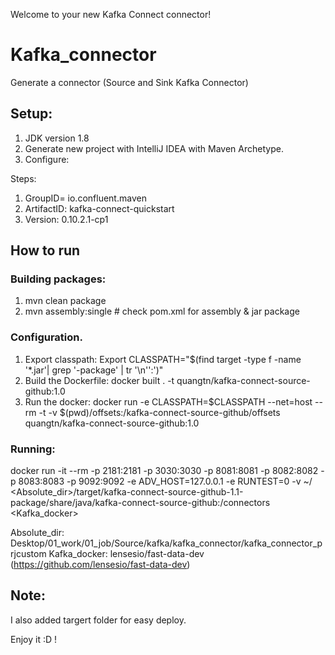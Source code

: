 Welcome to your new Kafka Connect connector!

# Kafka_connector
Generate a connector (Source and Sink Kafka Connector)

## Setup:
1) JDK version 1.8
2) Generate new project with IntelliJ IDEA with Maven Archetype.
3) Configure:

Steps:

  1. GroupID= io.confluent.maven
  2. ArtifactID: kafka-connect-quickstart
  3. Version: 0.10.2.1-cp1

## How to run

### Building packages:
1) mvn clean package
2) mvn assembly:single  # check pom.xml for assembly & jar package

### Configuration.
1) Export classpath: Export CLASSPATH="$(find target -type f -name '*.jar'| grep '\-package' | tr '\n'':')"
2) Build the Dockerfile: docker built . -t quangtn/kafka-connect-source-github:1.0
3) Run the docker: docker run -e CLASSPATH=$CLASSPATH --net=host --rm -t -v $(pwd)/offsets:/kafka-connect-source-github/offsets quangtn/kafka-connect-source-github:1.0

### Running:

docker run -it --rm -p 2181:2181 -p 3030:3030 -p 8081:8081 -p 8082:8082 -p 8083:8083 -p 9092:9092 -e ADV_HOST=127.0.0.1 -e RUNTEST=0 -v ~/
<Absolute_dir>/target/kafka-connect-source-github-1.1-package/share/java/kafka-connect-source-github:/connectors <Kafka_docker>

Absolute_dir: Desktop/01_work/01_job/Source/kafka/kafka_connector/kafka_connector_prjcustom
Kafka_docker: lensesio/fast-data-dev (https://github.com/lensesio/fast-data-dev)

## Note:
I also added targert folder for easy deploy.

Enjoy it :D !
